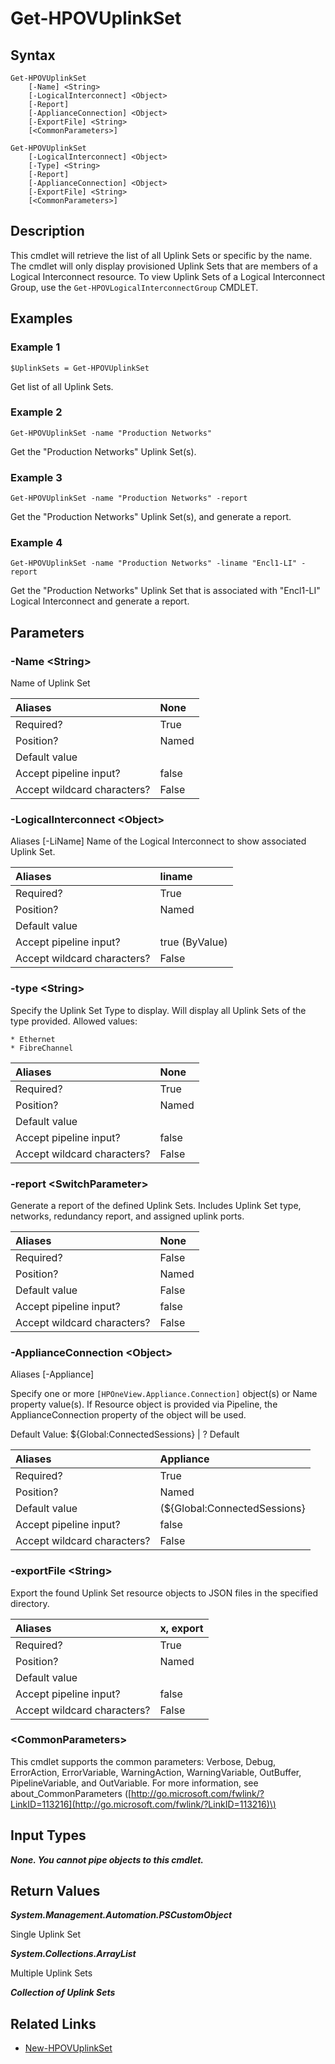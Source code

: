 ﻿---
description: 
---

# Get-HPOVUplinkSet

## Syntax

```text
Get-HPOVUplinkSet
    [-Name] <String>
    [-LogicalInterconnect] <Object>
    [-Report]
    [-ApplianceConnection] <Object>
    [-ExportFile] <String>
    [<CommonParameters>]
```

```text
Get-HPOVUplinkSet
    [-LogicalInterconnect] <Object>
    [-Type] <String>
    [-Report]
    [-ApplianceConnection] <Object>
    [-ExportFile] <String>
    [<CommonParameters>]
```

## Description

This cmdlet will retrieve the list of all Uplink Sets or specific by the name.  The cmdlet will only display provisioned Uplink Sets that are members of a Logical Interconnect resource.  To view Uplink Sets of a Logical Interconnect Group, use the `Get-HPOVLogicalInterconnectGroup` CMDLET.
## Examples

###  Example 1 

```text
$UplinkSets = Get-HPOVUplinkSet

```

Get list of all Uplink Sets.

###  Example 2 

```text
Get-HPOVUplinkSet -name "Production Networks"

```

Get the "Production Networks" Uplink Set(s).

###  Example 3 

```text
Get-HPOVUplinkSet -name "Production Networks" -report

```

Get the "Production Networks" Uplink Set(s), and generate a report.

###  Example 4 

```text
Get-HPOVUplinkSet -name "Production Networks" -liname "Encl1-LI" -report

```

Get the "Production Networks" Uplink Set that is associated with "Encl1-LI" Logical Interconnect and generate a report.

## Parameters

### -Name &lt;String&gt;

Name of Uplink Set

| Aliases | None |
| :--- | :--- |
| Required? | True |
| Position? | Named |
| Default value |  |
| Accept pipeline input? | false |
| Accept wildcard characters? | False |

### -LogicalInterconnect &lt;Object&gt;

Aliases [-LiName]
Name of the Logical Interconnect to show associated Uplink Set.

| Aliases | liname |
| :--- | :--- |
| Required? | True |
| Position? | Named |
| Default value |  |
| Accept pipeline input? | true (ByValue) |
| Accept wildcard characters? | False |

### -type &lt;String&gt;

Specify the Uplink Set Type to display.  Will display all Uplink Sets of the type provided.  Allowed values:

	* Ethernet
	* FibreChannel

| Aliases | None |
| :--- | :--- |
| Required? | True |
| Position? | Named |
| Default value |  |
| Accept pipeline input? | false |
| Accept wildcard characters? | False |

### -report &lt;SwitchParameter&gt;

Generate a report of the defined Uplink Sets.  Includes Uplink Set type, networks, redundancy report, and assigned uplink ports.

| Aliases | None |
| :--- | :--- |
| Required? | False |
| Position? | Named |
| Default value | False |
| Accept pipeline input? | false |
| Accept wildcard characters? | False |

### -ApplianceConnection &lt;Object&gt;

Aliases [-Appliance]

Specify one or more `[HPOneView.Appliance.Connection]` object(s) or Name property value(s). If Resource object is provided via Pipeline, the ApplianceConnection property of the object will be used.

Default Value: ${Global:ConnectedSessions} | ? Default

| Aliases | Appliance |
| :--- | :--- |
| Required? | True |
| Position? | Named |
| Default value | (${Global:ConnectedSessions} | ? Default) |
| Accept pipeline input? | false |
| Accept wildcard characters? | False |

### -exportFile &lt;String&gt;

Export the found Uplink Set resource objects to JSON files in the specified directory.

| Aliases | x, export |
| :--- | :--- |
| Required? | True |
| Position? | Named |
| Default value |  |
| Accept pipeline input? | false |
| Accept wildcard characters? | False |

### &lt;CommonParameters&gt;

This cmdlet supports the common parameters: Verbose, Debug, ErrorAction, ErrorVariable, WarningAction, WarningVariable, OutBuffer, PipelineVariable, and OutVariable. For more information, see about\_CommonParameters \([http://go.microsoft.com/fwlink/?LinkID=113216](http://go.microsoft.com/fwlink/?LinkID=113216)\)

## Input Types

_**None.  You cannot pipe objects to this cmdlet.**_



## Return Values

_**System.Management.Automation.PSCustomObject**_

Single Uplink Set

_**System.Collections.ArrayList**_

Multiple Uplink Sets

_**Collection of Uplink Sets**_



## Related Links

* [New-HPOVUplinkSet](new-hpovuplinkset.md)
